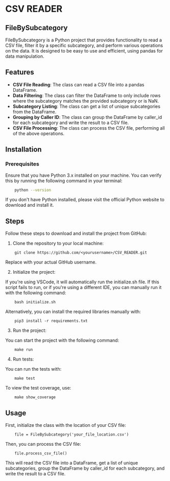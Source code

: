 # CSV READER

## FileBySubcategory
FileBySubcategory is a Python project that provides functionality to read a CSV file, filter it by a specific subcategory, and perform various operations on the data. It is designed to be easy to use and efficient, using pandas for data manipulation.

## Features
- **CSV File Reading**: The class can read a CSV file into a pandas DataFrame.
- **Data Filtering**: The class can filter the DataFrame to only include rows where the subcategory matches the provided subcategory or is NaN.
- **Subcategory Listing**: The class can get a list of unique subcategories from the DataFrame.
- **Grouping by Caller ID**: The class can group the DataFrame by caller_id for each subcategory and write the result to a CSV file.
- **CSV File Processing**: The class can process the CSV file, performing all of the above operations.

## Installation

### Prerequisites

Ensure that you have Python 3.x installed on your machine. You can verify this by running the following command in your terminal:

```bash
    python --version
```

If you don't have Python installed, please visit the official Python website to download and install it.

## Steps
Follow these steps to download and install the project from GitHub:

1. Clone the repository to your local machine:
```
    git clone https://github.com/<yourusername>/CSV_READER.git
```
Replace <yourusername> with your actual GitHub username.

2. Initialize the project:

If you're using VSCode, it will automatically run the initialize.sh file. If this script fails to run, or if you're using a different IDE, you can manually run it with the following command:
```
    bash initialize.sh
```

Alternatively, you can install the required libraries manually with:
```
    pip3 install -r requirements.txt
```

3. Run the project:

You can start the project with the following command:
```
    make run
```

4. Run tests:

You can run the tests with:
```
    make test
```
To view the test coverage, use:
```
    make show_coverage
```

## Usage
First, initialize the class with the location of your CSV file:
```
    file = FileBySubcategory('your_file_location.csv')
```

Then, you can process the CSV file:
```
    file.process_csv_file()
```

This will read the CSV file into a DataFrame, get a list of unique subcategories, group the DataFrame by caller_id for each subcategory, and write the result to a CSV file.

